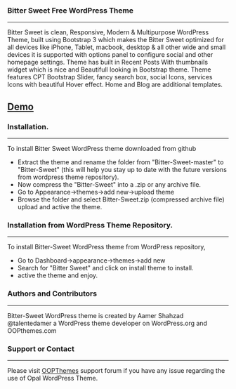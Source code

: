 ### Bitter Sweet Free WordPress Theme
-----------------------------

Bitter Sweet is clean, Responsive, Modern & Multipurpose WordPress Theme, built using Bootstrap 3 which makes the Bitter Sweet optimized for all devices like iPhone, Tablet, macbook, desktop & all other wide and small devices it is supported with options panel to configure social and other homepage settings. Theme has built in Recent Posts With thumbnails widget which is nice and Beautifull looking in Bootstrap theme. Theme features CPT Bootstrap Slider, fancy search box, social Icons, services Icons with beautiful Hover effect. Home and Blog are additional templates. 

## [Demo](http://oopthemes.com/shop/bittersweet/)

### Installation.
----------------
To install Bitter Sweet WordPress theme downloaded from github
* Extract the theme and rename the folder from "Bitter-Sweet-master" to "Bitter-Sweet" (this will help you stay up to date with the future versions from wordpress theme repository).
* Now compress the "Bitter-Sweet" into a .zip or any archive file.
* Go to Appearance->themes->add new->upload theme
* Browse the folder and select Bitter-Sweet.zip (compressed archive file) upload and active the theme.

### Installation from WordPress Theme Repository.
-------------------------------------------------
To install Bitter-Sweet WordPress theme from WordPress repository,
* Go to Dashboard->appearance->themes->add new
* Search for "Bitter Sweet" and click on install theme to install.
* active the theme and enjoy.

### Authors and Contributors
----------------------------
Bitter-Sweet WordPress theme is created by Aamer Shahzad @talentedamer a WordPress theme developer on WordPress.org and OOPthemes.com

### Support or Contact
----------------------
Please visit [OOPThemes](http://oopthemes.com) support forum if you have any issue regarding the use of Opal WordPress Theme.